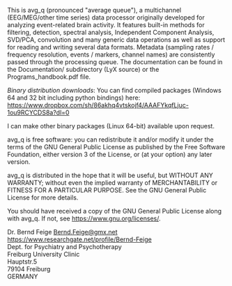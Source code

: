This is avg_q (pronounced "average queue"), a multichannel (EEG/MEG/other
time series) data processor originally developed for analyzing event-related
brain activity.  It features built-in methods for filtering, detection,
spectral analysis, Independent Component Analysis, SVD/PCA, convolution and
many generic data operations as well as support for reading and writing several
data formats. Metadata (sampling rates / frequency resolution, events / markers,
channel names) are consistently passed through the processing queue.
The documentation can be found in the Documentation/ subdirectory (LyX source)
or the Programs_handbook.pdf file.

*Binary distribution downloads*: You can find compiled packages (Windows 64 and 32 bit 
including python bindings) here:
https://www.dropbox.com/sh/86akhq4vtskojf4/AAAFYkqfLjuc-1ou9RCYCDS8a?dl=0

I can make other binary packages (Linux 64-bit) available upon request.

avg_q is free software: you can redistribute it and/or modify
it under the terms of the GNU General Public License as published by
the Free Software Foundation, either version 3 of the License, or
(at your option) any later version.

avg_q is distributed in the hope that it will be useful,
but WITHOUT ANY WARRANTY; without even the implied warranty of
MERCHANTABILITY or FITNESS FOR A PARTICULAR PURPOSE.  See the
GNU General Public License for more details.

You should have received a copy of the GNU General Public License
along with avg_q.  If not, see https://www.gnu.org/licenses/.

Dr. Bernd Feige <Bernd.Feige@gmx.net>  
https://www.researchgate.net/profile/Bernd-Feige  
Dept. for Psychiatry and Psychotherapy  
Freiburg University Clinic  
Hauptstr.5  
79104 Freiburg  
GERMANY

